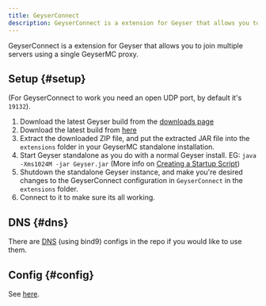 ```yaml
---
title: GeyserConnect
description: GeyserConnect is a extension for Geyser that allows you to join multiple servers using a single Geyser proxy.
---
```


GeyserConnect is a extension for Geyser that allows you to join multiple servers using a single GeyserMC proxy.

## Setup {#setup}
(For GeyserConnect to work you need an open UDP port, by default it's `19132`).
1. Download the latest Geyser build from the [downloads page](/download)
2. Download the latest build from [here](https://geysermc.org/download/?project=other-projects&geyserconnect=expanded)
3. Extract the downloaded ZIP file, and put the extracted JAR file into the `extensions` folder in your GeyserMC standalone installation.
4. Start Geyser standalone as you do with a normal Geyser install. EG: `java -Xms1024M -jar Geyser.jar` (More info on [Creating a Startup Script](/wiki/geyser/creating-a-startup-script/))
5. Shutdown the standalone Geyser instance, and make you're desired changes to the GeyserConnect configuration in `GeyserConnect` in the `extensions` folder.
6. Connect to it to make sure its all working.

## DNS {#dns}
There are [DNS](https://github.com/GeyserMC/GeyserConnect/tree/master/bind9) (using bind9) configs in the repo if you would like to use them.

## Config {#config}
See [here](https://github.com/GeyserMC/GeyserConnect/blob/master/src/main/resources/config.yml).
